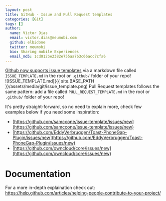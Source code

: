 ```yaml
---
layout: post
title: GitHub - Issue and Pull Request templates
categories: [Git]
tags: []
author:
  name: Victor Dias
  email: victor.dias@meumobi.com
  github: elbidone
  twitter: meumobi
  bio: Sharing mobile Experiences
  email_md5: 1cd012be2382e755aa763c66acc7cfa6
---
```

[Github now supports issue templates](https://github.com/blog/2111-issue-and-pull-request-templates) via a markdown file called `ISSUE_TEMPLATE.md` in the root or `.github/` folder of your repo!  
![ISSUE_TEMPLATE.md]({{ site.BASE_PATH }}/assets/media/git/issue_template.png) 
Pull Request templates follows the same pattern: add a file called `PULL_REQUEST_TEMPLATE.md` in the root or `.github/` folder of your repo!

It's pretty straight-forward, so no need to explain more, check few examples below if you need some inspiration:

- [https://github.com/samccone/issue-template/issues/new](https://github.com/samccone/issue-template/issues/new)
- [https://github.com/EddyVerbruggen/Toast-PhoneGap-Plugin/issues/new](https://github.com/EddyVerbruggen/Toast-PhoneGap-Plugin/issues/new)
- [https://github.com/owncloud/core/issues/new](https://github.com/owncloud/core/issues/new) 

# Documentation
For a more in-depth explaination check out: https://help.github.com/articles/helping-people-contribute-to-your-project/